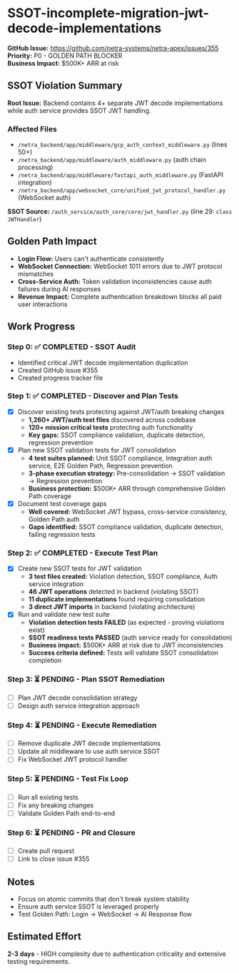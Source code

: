 # SSOT-incomplete-migration-jwt-decode-implementations

**GitHub Issue:** https://github.com/netra-systems/netra-apex/issues/355
**Priority:** P0 - GOLDEN PATH BLOCKER  
**Business Impact:** $500K+ ARR at risk

## SSOT Violation Summary

**Root Issue:** Backend contains 4+ separate JWT decode implementations while auth service provides SSOT JWT handling.

### Affected Files
- `/netra_backend/app/middleware/gcp_auth_context_middleware.py` (lines 50+)
- `/netra_backend/app/middleware/auth_middleware.py` (auth chain processing) 
- `/netra_backend/app/middleware/fastapi_auth_middleware.py` (FastAPI integration)
- `/netra_backend/app/websocket_core/unified_jwt_protocol_handler.py` (WebSocket auth)

**SSOT Source:** `/auth_service/auth_core/core/jwt_handler.py` (line 29: `class JWTHandler`)

## Golden Path Impact
- **Login Flow:** Users can't authenticate consistently
- **WebSocket Connection:** WebSocket 1011 errors due to JWT protocol mismatches  
- **Cross-Service Auth:** Token validation inconsistencies cause auth failures during AI responses
- **Revenue Impact:** Complete authentication breakdown blocks all paid user interactions

## Work Progress

### Step 0: ✅ COMPLETED - SSOT Audit 
- Identified critical JWT decode implementation duplication
- Created GitHub issue #355
- Created progress tracker file

### Step 1: ✅ COMPLETED - Discover and Plan Tests
- [x] Discover existing tests protecting against JWT/auth breaking changes
  - **1,260+ JWT/auth test files** discovered across codebase
  - **120+ mission critical tests** protecting auth functionality  
  - **Key gaps:** SSOT compliance validation, duplicate detection, regression prevention
- [x] Plan new SSOT validation tests for JWT consolidation
  - **4 test suites planned:** Unit SSOT compliance, Integration auth service, E2E Golden Path, Regression prevention
  - **3-phase execution strategy:** Pre-consolidation → SSOT validation → Regression prevention
  - **Business protection:** $500K+ ARR through comprehensive Golden Path coverage
- [x] Document test coverage gaps
  - **Well covered:** WebSocket JWT bypass, cross-service consistency, Golden Path auth
  - **Gaps identified:** SSOT compliance validation, duplicate detection, failing regression tests

### Step 2: ✅ COMPLETED - Execute Test Plan 
- [x] Create new SSOT tests for JWT validation
  - **3 test files created:** Violation detection, SSOT compliance, Auth service integration
  - **46 JWT operations** detected in backend (violating SSOT)
  - **11 duplicate implementations** found requiring consolidation
  - **3 direct JWT imports** in backend (violating architecture)
- [x] Run and validate new test suite
  - **Violation detection tests FAILED** (as expected - proving violations exist)
  - **SSOT readiness tests PASSED** (auth service ready for consolidation)
  - **Business impact:** $500K+ ARR at risk due to JWT inconsistencies
  - **Success criteria defined:** Tests will validate SSOT consolidation completion

### Step 3: ⏳ PENDING - Plan SSOT Remediation
- [ ] Plan JWT decode consolidation strategy
- [ ] Design auth service integration approach  

### Step 4: ⏳ PENDING - Execute Remediation
- [ ] Remove duplicate JWT decode implementations
- [ ] Update all middleware to use auth service SSOT
- [ ] Fix WebSocket JWT protocol handler

### Step 5: ⏳ PENDING - Test Fix Loop
- [ ] Run all existing tests
- [ ] Fix any breaking changes
- [ ] Validate Golden Path end-to-end

### Step 6: ⏳ PENDING - PR and Closure
- [ ] Create pull request
- [ ] Link to close issue #355

## Notes
- Focus on atomic commits that don't break system stability
- Ensure auth service SSOT is leveraged properly
- Test Golden Path: Login → WebSocket → AI Response flow

## Estimated Effort
**2-3 days** - HIGH complexity due to authentication criticality and extensive testing requirements.